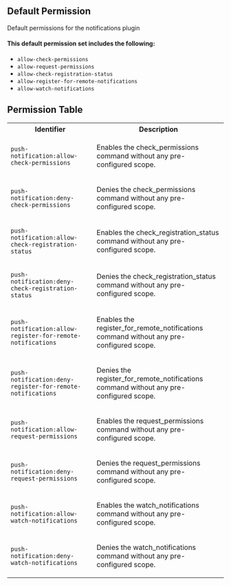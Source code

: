 ## Default Permission

Default permissions for the notifications plugin

#### This default permission set includes the following:

- `allow-check-permissions`
- `allow-request-permissions`
- `allow-check-registration-status`
- `allow-register-for-remote-notifications`
- `allow-watch-notifications`

## Permission Table

<table>
<tr>
<th>Identifier</th>
<th>Description</th>
</tr>


<tr>
<td>

`push-notification:allow-check-permissions`

</td>
<td>

Enables the check_permissions command without any pre-configured scope.

</td>
</tr>

<tr>
<td>

`push-notification:deny-check-permissions`

</td>
<td>

Denies the check_permissions command without any pre-configured scope.

</td>
</tr>

<tr>
<td>

`push-notification:allow-check-registration-status`

</td>
<td>

Enables the check_registration_status command without any pre-configured scope.

</td>
</tr>

<tr>
<td>

`push-notification:deny-check-registration-status`

</td>
<td>

Denies the check_registration_status command without any pre-configured scope.

</td>
</tr>

<tr>
<td>

`push-notification:allow-register-for-remote-notifications`

</td>
<td>

Enables the register_for_remote_notifications command without any pre-configured scope.

</td>
</tr>

<tr>
<td>

`push-notification:deny-register-for-remote-notifications`

</td>
<td>

Denies the register_for_remote_notifications command without any pre-configured scope.

</td>
</tr>

<tr>
<td>

`push-notification:allow-request-permissions`

</td>
<td>

Enables the request_permissions command without any pre-configured scope.

</td>
</tr>

<tr>
<td>

`push-notification:deny-request-permissions`

</td>
<td>

Denies the request_permissions command without any pre-configured scope.

</td>
</tr>

<tr>
<td>

`push-notification:allow-watch-notifications`

</td>
<td>

Enables the watch_notifications command without any pre-configured scope.

</td>
</tr>

<tr>
<td>

`push-notification:deny-watch-notifications`

</td>
<td>

Denies the watch_notifications command without any pre-configured scope.

</td>
</tr>
</table>
